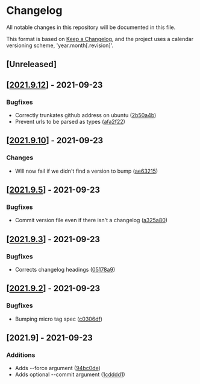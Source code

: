 # Changelog

All notable changes in this repository will be documented in this file.

This format is based on [Keep a Changelog](https://keepachangelog.com/en/1.0.0/),
and the project uses a calendar versioning scheme, 'year.month[.revision]'.

## [Unreleased]

<a name='2021.9.12'></a>
## [[2021.9.12](https://github.com/fredheidrich/bumpkin/compare/2021.9.11...2021.9.12)] - 2021-09-23

### Bugfixes

* Correctly trunkates github address on ubuntu ([2b50a4b](https://github.com/fredheidrich/bumpkin/commit/2b50a4b2c898f967d2e4116810313cf8e0ee5aae))
* Prevent urls to be parsed as types ([afa2f22](https://github.com/fredheidrich/bumpkin/commit/afa2f22215cb171b5d4a1508e0a00392ddfe71ee))

<a name='2021.9.10'></a>
## [[2021.9.10](https://github.com/fredheidrich/bumpkin/compare/2021.9.9...2021.9.10)] - 2021-09-23

### Changes

* Will now fail if we didn't find a version to bump ([ae63215](https://github.com/fredheidrich/bumpkin/commit/ae6321515c2c82a259bda108672cd841ecdb71ca))

<a name='2021.9.5'></a>
## [[2021.9.5](https://github.com/fredheidrich/bumpkin/compare/2021.9.4...2021.9.5)] - 2021-09-23

### Bugfixes

* Commit version file even if there isn't a changelog ([a325a80](https://github.com/fredheidrich/bumpkin/commit/a325a801ea27d02bcda5f92aa716a6ae9e6790a1))

<a name='2021.9.3'></a>
## [[2021.9.3](https://github.com/fredheidrich/bumpkin/compare/2021.9.2...2021.9.3)] - 2021-09-23

### Bugfixes

* Corrects changelog headings ([05178a9](https://github.com/fredheidrich/bumpkin/commit/05178a9dfad6894568ed7f7a8d7d9236dca2fdd1))

<a name='2021.9.2'></a>
## [[2021.9.2](https://github.com/fredheidrich/bumpkin/compare/2021.9.1...2021.9.2)] - 2021-09-23

### Bugfixes

* Bumping micro tag spec ([c0306df](https://github.com/fredheidrich/bumpkin/commit/c0306df1dc57695ea379b9b86eaaa5400d0283b4))

<a name='2021.9'></a>
## [2021.9] - 2021-09-23

### Additions

* Adds --force argument ([94bc0de](https://github.com/fredheidrich/bumpkin/commit/94bc0de9241b27604718bff688dcf52daecbef57))
* Adds optional --commit argument ([1cdddd1](https://github.com/fredheidrich/bumpkin/commit/1cdddd1bd7504657ba3455391f42d5e2dac09ec2))
